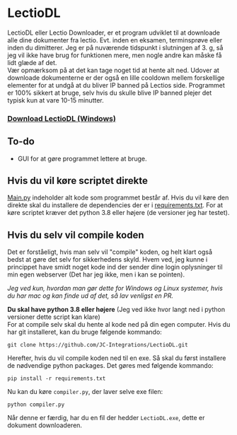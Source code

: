 # LectioDL
LectioDL eller Lectio Downloader, er et program udviklet til at downloade alle dine dokumenter fra lectio. Evt. inden en eksamen, terminsprøve eller inden du dimitterer. Jeg er på nuværende tidspunkt i slutningen af 3. g, så jeg vil ikke have brug for funktionen mere, men nogle andre kan måske få lidt glæde af det.  
Vær opmærksom på at det kan tage noget tid at hente alt ned. Udover at downloade dokumenterne er der også en lille cooldown mellem forskellige elementer for at undgå at du bliver IP banned på Lectios side. Programmet er 100% sikkert at bruge, selv hvis du skulle blive IP banned plejer det typisk kun at vare 10-15 minutter.

### [Download LectioDL (Windows)](https://github.com/JC-Integrations/LectioDL/releases/download/1.0/LectioDL.exe 'Klik her for at downloade den nyeste version af LectioDL')

## To-do
* GUI for at gøre programmet lettere at bruge.

## Hvis du vil køre scriptet direkte
[Main.py](https://github.com/JC-Integrations/LectioDL/blob/main/main.py) indeholder alt kode som programmet består af. Hvis du vil køre den direkte skal du installere de dependencies der er i [requirements.txt](https://github.com/JC-Integrations/LectioDL/blob/main/requirements.txt). For at køre scriptet kræver det python 3.8 eller højere (de versioner jeg har testet).

## Hvis du selv vil compile koden
Det er forståeligt, hvis man selv vil "compile" koden, og helt klart også bedst at gøre det selv for sikkerhedens skyld. Hvem ved, jeg kunne i princippet have smidt noget kode ind der sender dine login oplysninger til min egen webserver (Det har jeg ikke, men i kan se pointen).

*Jeg ved kun, hvordan man gør dette for Windows og Linux systemer, hvis du har mac og kan finde ud af det, så lav venligst en PR.*

**Du skal have python 3.8 eller højere** (Jeg ved ikke hvor langt ned i python versioner dette script kan klare)  
For at compile selv skal du hente al kode ned på din egen computer. Hvis du har git installeret, kan du bruge følgende kommando:

```
git clone https://github.com/JC-Integrations/LectioDL.git
```

Herefter, hvis du vil compile koden ned til en exe. Så skal du først installere de nødvendige python packages. Det gøres med følgende kommando:
```
pip install -r requirements.txt
```

Nu kan du køre `compiler.py`, der laver selve exe filen:
```
python compiler.py
```

Når denne er færdig, har du en fil der hedder `LectioDL.exe`, dette er dokument downloaderen.
